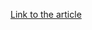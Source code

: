 [Link to the article](https://www.welivesecurity.com/2014/12/19/mobile-security-flaw-allows-hackers-read-texts-listen-calls/)
